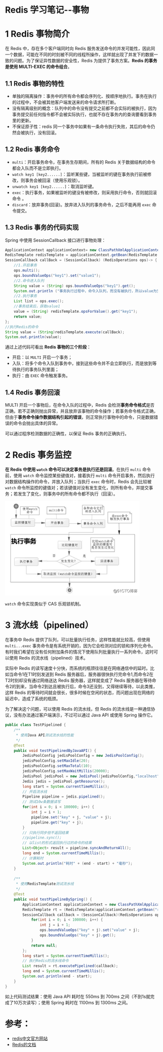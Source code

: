 Redis 学习笔记--事物
====================
# 1 Redis 事物简介

在 Redis 中，存在多个客户端同时向 Redis 服务发送命令的并发可能性，因此同一个数据，可能在不同的时刻被不同的线程所操作，这样就出现了并发下的数据一致的问题。为了保证异性数据的安全性，Redis 为提供了事务方案。**Redis 的事务是使用 MULTI-EXEC 的命令组合**。

## 1.1 Redis 事物的特性

- 单独的隔离操作：事务中的所有命令都会序列化、按顺序地执行。事务在执行的过程中，不会被其他客户端发送来的命令请求所打断。
- 没有隔离级别的概念：队列中的命令没有提交之前都不会实际的被执行，因为事务提交前任何指令都不会被实际执行，也就不存在事务内的查询要看到事务里的更新。
- 不保证原子性：redis 同一个事务中如果有一条命令执行失败，其后的命令仍然会被执行，没有回滚。

## 1.2 Redis 事务命令

- `multi`：开启事务命令，在事务生存期间，所有的 Redis 关于数据结构的命令都会入队而不是立即执行。
- `watch key1 [key2......]`：监听某些键，当被监听的键在事务执行前被修改，则事务会被回滚（使用乐观锁）。
- `unwatch key1 [key2......]`：取消监听键。
- `exec`：执行事务，如果被监听的键没有被修改，则采用执行命令，否则就回滚命令 。
- `discard`：放弃事务(回滚)。放弃进入队列的事务命令，之后不能再用 `exec` 命令提交。

## 1.3 Redis 事务的代码实现

Spring 中使用 SessionCallback 接口进行事物处理：

```java
ApplicationContext applicationContext= new ClassPathXmlApplicationContext("applicationContext.xml");
RedisTemplate redisTemplate = applicationContext.getBean(RedisTemplate.class);
SessionCallback callBack = (SessionCallback) (RedisOperations ops)-> {
    //1.开启事务
    ops.multi();
    ops.boundValueOps("key1").set("value1");
    //2.命令进入队列
    String value = (String) ops.boundValueOps("key1").get();
    System.out.println ("事务执行过程中，命令入队列，而没有被执行，所以value为空： value="+value);
    //2.执行事务
    List list = ops.exec(); 
    //事务结束后，获取value1
    value = (String) redisTemplate.opsForValue().get("key1");
    return value;
};
//执行Redis的命令
String value = (String)redisTemplate.execute(callBack);
System.out.println(value);
```

通过上述代码可看出 **Redis 事物的三个阶段**：

- 开启：以 `MULTI` 开启一个事务；
- 入队：将多个命令入队到事务中，接到这些命令并不会立即执行，而是放到等待执行的事务队列里面；
- 执行：由 `EXEC` 命令触发事务。

## 1.4 Redis 事务回滚

MULTI 开启一个事物后，在命令入队的过程中，Redis 会检测**事务命令格式**是否正确，若不正确则抛出异常，并且放弃该事物的命令操作；若事务命令格式正确，但由于**事务命令操作数据结构引起的错误**，则正常执行事物中的命令，只是数据错误的命令会抛出具体的异常。

可以通过程序检测数据的正确性，以保证 Redis 事务的正确执行。

# 2 Redis 事务监控

**在 Redis 中使用 `watch` 命令可以决定事务是执行还是回滚**。在执行 `multi` 命令前，使用 `watch` 命令监控某些键值对，接着执行 `multi` 命令开启事务，然后执行对数据结构操作的命令，并放入队列；当执行  `exec` 命令时，Redis 会先比较被 `watch` 命令所监控的键值对；若该键值对没有发生变化，则所有命令，并提交事务；若发生了变化，则事务中的所有命令都不执行（回滚）。

<img src=".\images\2601.png" alt="2104" style="zoom:80%;" />

`watch` 命令实现类似于 CAS 乐观锁机制。

# 3 流水线（pipelined）

在事务中 Redis 提供了队列，可以批量执行任务，这样性能就比较高，但使用 `multi...exec` 事务命令是有系统开销的，因为它会检测对应的锁和序列化命令。有时我们希望在没有任何附加条件的情况下使用队列批量执行一系列命令，这时可以使用 Redis 的流水线（pipelined）技术。

实际中 Redis 的读写速度十分快，而系统的瓶颈往往是在网络通信中的延时。比如当命令1在T1时刻发送到 Redis 服务器后，服务器很快执行完命令1,而命令2在T2时刻却没有通过网络送达 Redis 服务器，这样就变成了 Redis 服务器在等待命令2的到来，当命令2到达且被执行后，命令3还没到，又得继续等待，以此类推，这样 Redis 的等待时间就会很长，很多时候在空闲的状态，而问题出现在网络的延迟中，造成了系统的瓶颈。

为了解决这个问题，可以使用 Redis 的流水线，但 Redis 的流水线是一种通信协议，没有办法通过客户端演示，不过可以通过 Java API 或使用 Spring 操作它。

```java
public class TestPipelined {    
    /**
     * 使用Java API测试流水线的性能
     */
    @Test
    public void testPipelinedByJavaAPI() {
        JedisPoolConfig jedisPoolConfig = new JedisPoolConfig();
        jedisPoolConfig.setMaxIdle(20);
        jedisPoolConfig.setMaxTotal(10);
        jedisPoolConfig.setMaxWaitMillis(20000);      
        JedisPool jedisPool = new JedisPool(jedisPoolConfig,"localhost",6379);
        Jedis jedis = jedisPool.getResource();
        long start = System.currentTimeMillis();
        // 开启流水线
        Pipeline pipeline = jedis.pipelined();
        // 测试10w条数据读写
        for(int i = 0; i < 100000; i++) {
            int j = i + 1;
            pipeline.set("key" + j, "value" + j);
            pipeline.get("key" + j);
        }
        // 只执行同步但不返回结果
        //pipeline.sync();
        // 以list的形式返回执行过的命令的结果
        List<Object> result = pipeline.syncAndReturnAll();
        long end = System.currentTimeMillis();
        // 计算耗时
        System.out.println("耗时" + (end - start) + "毫秒");
    }
    
    /**
     * 使用RedisTemplate测试流水线
     */
    @Test
    public void testPipelineBySpring() {
        ApplicationContext applicationContext = new ClassPathXmlApplicationContext("spring.xml");
        RedisTemplate rt = (RedisTemplate)applicationContext.getBean("redisTemplate");
        SessionCallback callback = (SessionCallback)(RedisOperations ops)->{
            for(int i = 0; i < 100000; i++) {
                int j = i + 1;
                ops.boundValueOps("key" + j).set("value" + j);
                ops.boundValueOps("key" + j).get();
            }
            return null;
        };
        long start = System.currentTimeMillis();
        // 执行Redis的流水线命令
        List result = rt.executePipelined(callback);
        long end = System.currentTimeMillis();
        System.out.println(end - start);
    }
}
```

如上代码测试结果：使用 Java API 耗时在 550ms 到 700ms 之间（不到1s就完成了10万次读写）；使用 Spring 耗时在 1100ms 到 1300ms 之间。




# 参考：
- [redis中文官方网站](http://www.redis.cn/)
- [Redis的文档](http://www.redis.cn/documentation.html)
